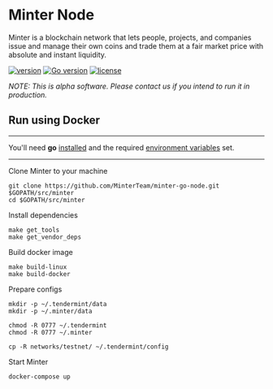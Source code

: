 # Minter Node

Minter is a blockchain network that lets people, projects, and companies issue and manage their own coins and trade them at a fair market price with absolute and instant liquidity.

[![version](https://img.shields.io/github/tag/MinterTeam/minter-go-node.svg)](https://github.com/MinterTeam/minter-go-node/releases/latest)
[![Go version](https://img.shields.io/badge/go-1.10-blue.svg)](https://github.com/moovweb/gvm)
[![license](https://img.shields.io/github/license/MinterTeam/minter-go-node.svg)](https://github.com/MinterTeam/minter-go-node/blob/master/LICENSE)

_NOTE: This is alpha software. Please contact us if you intend to run it in production._

## Run using Docker

---

You'll need **go** [installed](https://golang.org/doc/install) and the required [environment variables](https://github.com/tendermint/tendermint/wiki/Setting-GOPATH) set.

---

Clone Minter to your machine

```
git clone https://github.com/MinterTeam/minter-go-node.git $GOPATH/src/minter
cd $GOPATH/src/minter
```

Install dependencies

```
make get_tools
make get_vendor_deps
```

Build docker image
```
make build-linux
make build-docker
```

Prepare configs
```
mkdir -p ~/.tendermint/data
mkdir -p ~/.minter/data

chmod -R 0777 ~/.tendermint
chmod -R 0777 ~/.minter

cp -R networks/testnet/ ~/.tendermint/config
```

Start Minter
```
docker-compose up
```
